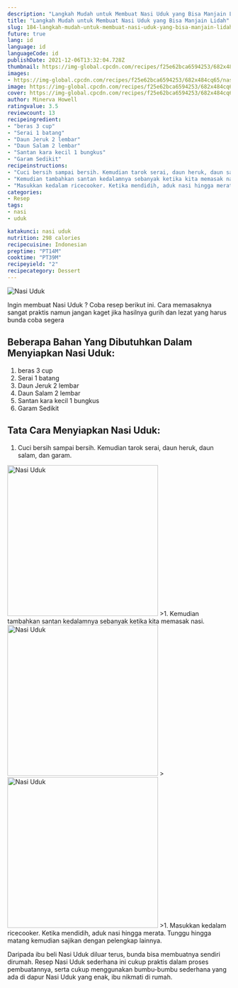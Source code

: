 ```yaml
---
description: "Langkah Mudah untuk Membuat Nasi Uduk yang Bisa Manjain Lidah"
title: "Langkah Mudah untuk Membuat Nasi Uduk yang Bisa Manjain Lidah"
slug: 184-langkah-mudah-untuk-membuat-nasi-uduk-yang-bisa-manjain-lidah
future: true
lang: id
language: id
languageCode: id
publishDate: 2021-12-06T13:32:04.728Z 
thumbnail: https://img-global.cpcdn.com/recipes/f25e62bca6594253/682x484cq65/nasi-uduk-foto-resep-utama.png
images:
- https://img-global.cpcdn.com/recipes/f25e62bca6594253/682x484cq65/nasi-uduk-foto-resep-utama.png
image: https://img-global.cpcdn.com/recipes/f25e62bca6594253/682x484cq65/nasi-uduk-foto-resep-utama.png
cover: https://img-global.cpcdn.com/recipes/f25e62bca6594253/682x484cq65/nasi-uduk-foto-resep-utama.png
author: Minerva Howell
ratingvalue: 3.5
reviewcount: 13
recipeingredient:
- "beras 3 cup"
- "Serai 1 batang"
- "Daun Jeruk 2 lembar"
- "Daun Salam 2 lembar"
- "Santan kara kecil 1 bungkus"
- "Garam Sedikit"
recipeinstructions:
- "Cuci bersih sampai bersih. Kemudian tarok serai, daun heruk, daun salam, dan garam."
- "Kemudian tambahkan santan kedalamnya sebanyak ketika kita memasak nasi."
- "Masukkan kedalam ricecooker. Ketika mendidih, aduk nasi hingga merata. Tunggu hingga matang kemudian sajikan dengan pelengkap lainnya."
categories:
- Resep
tags:
- nasi
- uduk

katakunci: nasi uduk 
nutrition: 298 calories
recipecuisine: Indonesian
preptime: "PT14M"
cooktime: "PT39M"
recipeyield: "2"
recipecategory: Dessert
---
```



![Nasi Uduk](https://img-global.cpcdn.com/recipes/f25e62bca6594253/682x484cq65/nasi-uduk-foto-resep-utama.png)

Ingin membuat Nasi Uduk ? Coba resep berikut ini. Cara memasaknya sangat praktis namun jangan kaget jika hasilnya gurih dan lezat yang harus bunda coba segera

<!--inarticleads1-->

## Beberapa Bahan Yang Dibutuhkan Dalam Menyiapkan Nasi Uduk:

1. beras 3 cup
1. Serai 1 batang
1. Daun Jeruk 2 lembar
1. Daun Salam 2 lembar
1. Santan kara kecil 1 bungkus
1. Garam Sedikit



<!--inarticleads2-->

## Tata Cara Menyiapkan Nasi Uduk:

1. Cuci bersih sampai bersih. Kemudian tarok serai, daun heruk, daun salam, dan garam.
<img class="lazyload" data-src="https://img-global.cpcdn.com/steps/7362005db8b21391/160x128cq70/nasi-uduk-langkah-memasak-1-foto.png" alt="Nasi Uduk" width="340" height="340">
>1. Kemudian tambahkan santan kedalamnya sebanyak ketika kita memasak nasi.
<img class="lazyload" data-src="https://img-global.cpcdn.com/steps/1a4e282220c8213b/160x128cq70/nasi-uduk-langkah-memasak-2-foto.png" alt="Nasi Uduk" width="340" height="340">
><img class="lazyload" data-src="https://img-global.cpcdn.com/steps/c8aab3fa042b79f2/160x128cq70/nasi-uduk-langkah-memasak-2-foto.png" alt="Nasi Uduk" width="340" height="340">
>1. Masukkan kedalam ricecooker. Ketika mendidih, aduk nasi hingga merata. Tunggu hingga matang kemudian sajikan dengan pelengkap lainnya.




Daripada ibu beli  Nasi Uduk  diluar terus, bunda  bisa membuatnya sendiri dirumah. Resep  Nasi Uduk  sederhana ini cukup praktis dalam proses pembuatannya, serta cukup menggunakan bumbu-bumbu sederhana yang ada di dapur  Nasi Uduk  yang enak, ibu nikmati di rumah.
